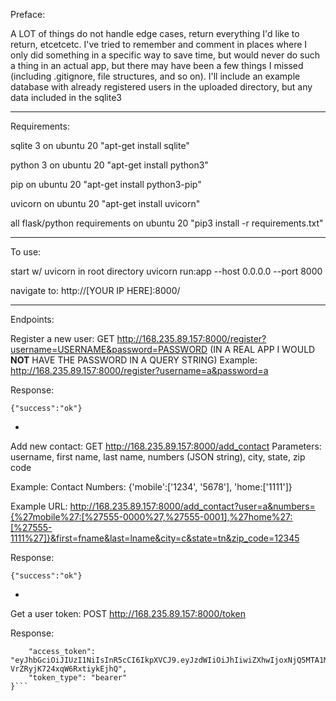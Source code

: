 Preface:

A LOT of things do not handle edge cases, return everything I'd like to return, etcetcetc. I've tried to remember and comment in places where I only did something in a specific way to save time, but would never do such a thing in an actual app, but there may have been a few things I missed (including .gitignore, file structures, and so on). I'll include an example database with already registered users in the uploaded directory, but any data included in the sqlite3

___

Requirements:

sqlite 3
on ubuntu 20 "apt-get install sqlite"

python 3
on ubuntu 20 "apt-get install python3"

pip
on ubuntu 20 "apt-get install python3-pip"

uvicorn
on ubuntu 20 "apt-get install uvicorn"

all flask/python requirements
on ubuntu 20 "pip3 install -r requirements.txt"


____

To use:

start w/ uvicorn in root directory
uvicorn run:app --host 0.0.0.0 --port 8000

navigate to: http://[YOUR IP HERE]:8000/
____

Endpoints:

Register a new user: GET http://168.235.89.157:8000/register?username=USERNAME&password=PASSWORD (IN A REAL APP I WOULD __NOT__ HAVE THE PASSWORD IN A QUERY STRING)
Example: http://168.235.89.157:8000/register?username=a&password=a

Response:

```
{"success":"ok"}
```
-

Add new contact: GET http://168.235.89.157:8000/add_contact
Parameters: username, first name, last name, numbers (JSON string), city, state, zip code

Example:
Contact Numbers: {'mobile':['1234', '5678'], 'home:['1111']}

Example URL:
http://168.235.89.157:8000/add_contact?user=a&numbers={%27mobile%27:[%27555-0000%27,%27555-0001],%27home%27:[%27555-1111%27]}&first=fname&last=lname&city=c&state=tn&zip_code=12345

Response:

```
{"success":"ok"}
```

-

Get a user token: POST http://168.235.89.157:8000/token

Response:

```{
    "access_token": "eyJhbGciOiJIUzI1NiIsInR5cCI6IkpXVCJ9.eyJzdWIiOiJhIiwiZXhwIjoxNjQ5MTA1MDg4fQ.mkOGeo1xdkZEGTxbhk-VrZRyjK724xqW6RxtiykEjhQ",
    "token_type": "bearer"
}```